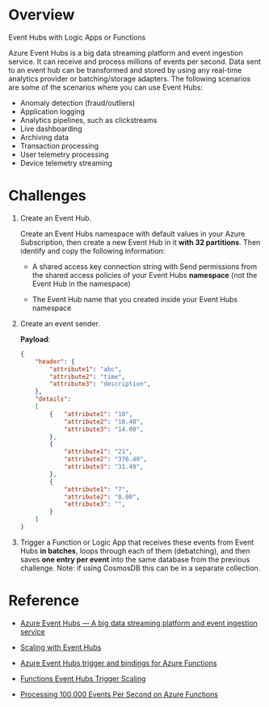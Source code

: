 # Overview
Event Hubs with Logic Apps or Functions

Azure Event Hubs is a big data streaming platform and event ingestion service. It can receive and process millions of events per second. Data sent to an event hub can be transformed and stored by using any real-time analytics provider or batching/storage adapters.  The following scenarios are some of the scenarios where you can use Event Hubs:

* Anomaly detection (fraud/outliers)
* Application logging
* Analytics pipelines, such as clickstreams
* Live dashboarding
* Archiving data
* Transaction processing
* User telemetry processing
* Device telemetry streaming

# Challenges

1. Create an Event Hub.

    Create an Event Hubs namespace with default values in your Azure
    Subscription, then create a new Event Hub in it **with 32 partitions**.
    Then identify and copy the following information:

    * A shared access key connection string with Send permissions from the
    shared access policies of your Event Hubs **namespace** (not the Event
    Hub in the namespace)

    * The Event Hub name that you created inside your Event Hubs namespace

2. Create an event sender.

    **Payload**:

    ```JSON
    {
        "header": {
            "attribute1": "abc",
            "attribute2": "time",
            "attribute3": "description",
        },
        "details":
        [
            {   "attribute1": "10",
                "attribute2": "10.40",
                "attribute3": "14.00",
            },
            {
                "attribute1": "21",
                "attribute2": "376.40",
                "attribute3": "31.40",
            },
            {
                "attribute1": "7",
                "attribute2": "8.00",
                "attribute3": "",
            }
        ]
    }
    ```

2. Trigger a Function or Logic App that receives these events from Event Hubs **in batches**, loops through each of them (debatching), and then saves **one entry per event** into the same database from the previous challenge. Note: if using CosmosDB this can be in a separate collection.

# Reference

* [Azure Event Hubs — A big data streaming platform and event ingestion service](https://docs.microsoft.com/en-us/azure/event-hubs/event-hubs-about)

* [Scaling with Event Hubs](https://docs.microsoft.com/azure/event-hubs/event-hubs-scalability)

* [Azure Event Hubs trigger and bindings for Azure Functions](https://docs.microsoft.com/azure/azure-functions/functions-bindings-event-hubs)

* [Functions Event Hubs Trigger Scaling](https://docs.microsoft.com/azure/azure-functions/functions-bindings-event-hubs#trigger---scaling)

* [Processing 100,000 Events Per Second on Azure Functions](https://blogs.msdn.microsoft.com/appserviceteam/2017/09/19/processing-100000-events-per-second-on-azure-functions/)
